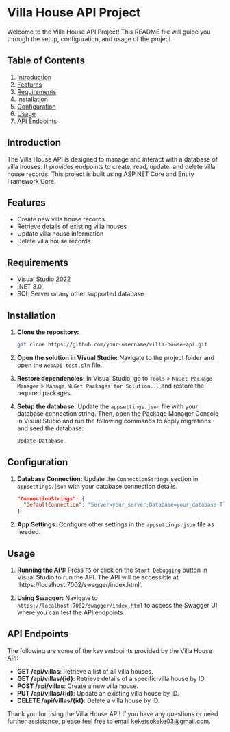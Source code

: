 # Villa House API Project

Welcome to the Villa House API Project! This README file will guide you through the setup, configuration, and usage of the project.

## Table of Contents

1. [Introduction](#introduction)
2. [Features](#features)
3. [Requirements](#requirements)
4. [Installation](#installation)
5. [Configuration](#configuration)
6. [Usage](#usage)
7. [API Endpoints](#api-endpoints)

## Introduction

The Villa House API is designed to manage and interact with a database of villa houses. It provides endpoints to create, read, update, and delete villa house records. This project is built using ASP.NET Core and Entity Framework Core.

## Features

- Create new villa house records
- Retrieve details of existing villa houses
- Update villa house information
- Delete villa house records


## Requirements

- Visual Studio 2022
- .NET 8.0 
- SQL Server or any other supported database

## Installation

1. **Clone the repository:**
   ```bash
   git clone https://github.com/your-username/villa-house-api.git
   ```
2. **Open the solution in Visual Studio:**
   Navigate to the project folder and open the `WebApi test.sln` file.

3. **Restore dependencies:**
   In Visual Studio, go to `Tools` > `NuGet Package Manager` > `Manage NuGet Packages for Solution...` and restore the required packages.

4. **Setup the database:**
   Update the `appsettings.json` file with your database connection string. Then, open the Package Manager Console in Visual Studio and run the following commands to apply migrations and seed the database:
   ```powershell
   Update-Database
   ```

## Configuration

1. **Database Connection:**
   Update the `ConnectionStrings` section in `appsettings.json` with your database connection details.
   ```json
   "ConnectionStrings": {
     "DefaultConnection": "Server=your_server;Database=your_database;TrustServerCertificate=True;Trusted_Connection=True;MultipleActiveResultSets=True"
   }
   ```

2. **App Settings:**
   Configure other settings in the `appsettings.json` file as needed.

## Usage

1. **Running the API:**
   Press `F5` or click on the `Start Debugging` button in Visual Studio to run the API. The API will be accessible at `https://localhost:7002/swagger/index.html'.

2. **Using Swagger:**
   Navigate to `https://localhost:7002/swagger/index.html` to access the Swagger UI, where you can test the API endpoints.

## API Endpoints

The following are some of the key endpoints provided by the Villa House API:

- **GET /api/villas**: Retrieve a list of all villa houses.
- **GET /api/villas/{id}**: Retrieve details of a specific villa house by ID.
- **POST /api/villas**: Create a new villa house.
- **PUT /api/villas/{id}**: Update an existing villa house by ID.
- **DELETE /api/villas/{id}**: Delete a villa house by ID.


Thank you for using the Villa House API! If you have any questions or need further assistance, please feel free to email keketsokeke03@gmail.com.
